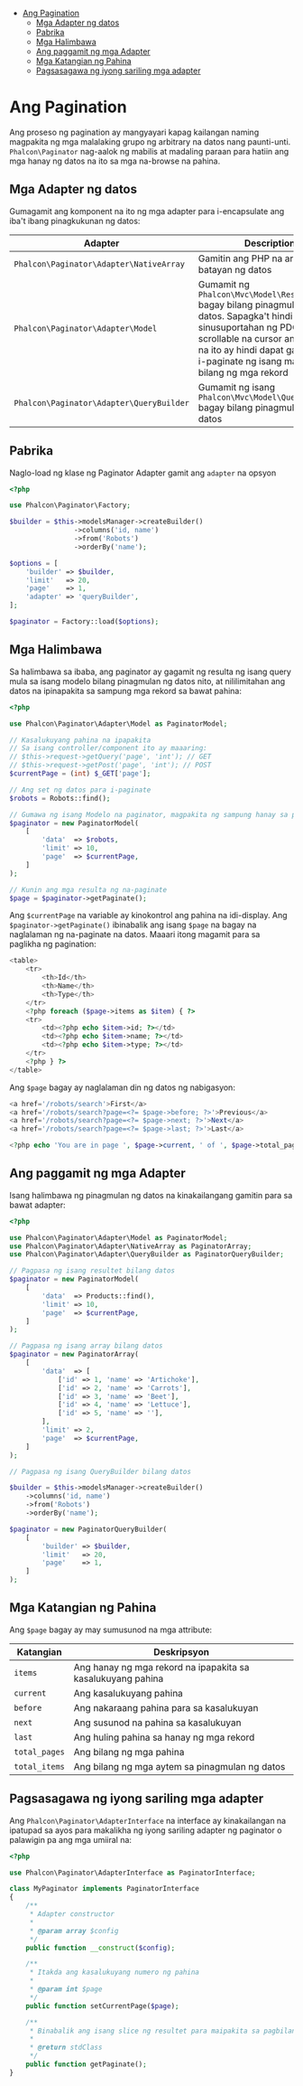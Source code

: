 <div class='article-menu'>
  <ul>
    <li>
      <a href="#overview">Ang Pagination</a> <ul>
        <li>
          <a href="#data-adapters">Mga Adapter ng datos</a>
        </li>
        <li>
          <a href="#factory">Pabrika</a>
        </li>
        <li>
          <a href="#examples">Mga Halimbawa</a>
        </li>
        <li>
          <a href="#using-adapters">Ang paggamit ng mga Adapter</a>
        </li>
        <li>
          <a href="#page-attributes">Mga Katangian ng Pahina</a>
        </li>
        <li>
          <a href="#custom">Pagsasagawa ng iyong sariling mga adapter</a>
        </li>
      </ul>
    </li>
  </ul>
</div>

<a name='overview'></a>

# Ang Pagination

Ang proseso ng pagination ay mangyayari kapag kailangan naming magpakita ng mga malalaking grupo ng arbitrary na datos nang paunti-unti. `Phalcon\Paginator` nag-aalok ng mabilis at madaling paraan para hatiin ang mga hanay ng datos na ito sa mga na-browse na pahina.

<a name='data-adapters'></a>

## Mga Adapter ng datos

Gumagamit ang komponent na ito ng mga adapter para i-encapsulate ang iba't ibang pinagkukunan ng datos:

| Adapter                                     | Description                                                                                                                                                                                                                                       |
| ------------------------------------------- | ------------------------------------------------------------------------------------------------------------------------------------------------------------------------------------------------------------------------------------------------- |
| `Phalcon\Paginator\Adapter\NativeArray`  | Gamitin ang PHP na array bilang batayan ng datos                                                                                                                                                                                                  |
| `Phalcon\Paginator\Adapter\Model`        | Gumamit ng `Phalcon\Mvc\Model\Resultset` bagay bilang pinagmulan ng datos. Sapagka't hindi sinusuportahan ng PDO ang mga scrollable na cursor ang adapter na ito ay hindi dapat gamitin para i-paginate ng isang malaking bilang ng mga rekord |
| `Phalcon\Paginator\Adapter\QueryBuilder` | Gumamit ng isang `Phalcon\Mvc\Model\Query\Builder` bagay bilang pinagmulan ng datos                                                                                                                                                           |

<a name='factory'></a>

## Pabrika

Naglo-load ng klase ng Paginator Adapter gamit ang `adapter` na opsyon

```php
<?php

use Phalcon\Paginator\Factory;

$builder = $this->modelsManager->createBuilder()
                ->columns('id, name')
                ->from('Robots')
                ->orderBy('name');

$options = [
    'builder' => $builder,
    'limit'   => 20,
    'page'    => 1,
    'adapter' => 'queryBuilder',
];

$paginator = Factory::load($options);

```

<a name='examples'></a>

## Mga Halimbawa

Sa halimbawa sa ibaba, ang paginator ay gagamit ng resulta ng isang query mula sa isang modelo bilang pinagmulan ng datos nito, at nililimitahan ang datos na ipinapakita sa sampung mga rekord sa bawat pahina:

```php
<?php

use Phalcon\Paginator\Adapter\Model as PaginatorModel;

// Kasalukuyang pahina na ipapakita
// Sa isang controller/component ito ay maaaring:
// $this->request->getQuery('page', 'int'); // GET
// $this->request->getPost('page', 'int'); // POST
$currentPage = (int) $_GET['page'];

// Ang set ng datos para i-paginate
$robots = Robots::find();

// Gumawa ng isang Modelo na paginator, magpakita ng sampung hanay sa pamamagitan ng pahina na nagsisimula mula sa $currentPage
$paginator = new PaginatorModel(
    [
        'data'  => $robots,
        'limit' => 10,
        'page'  => $currentPage,
    ]
);

// Kunin ang mga resulta ng na-paginate
$page = $paginator->getPaginate();
```

Ang `$currentPage` na variable ay kinokontrol ang pahina na idi-display. Ang `$paginator->getPaginate()` ibinabalik ang isang `$page` na bagay na naglalaman ng na-paginate na datos. Maaari itong magamit para sa paglikha ng pagination:

```php
<table>
    <tr>
        <th>Id</th>
        <th>Name</th>
        <th>Type</th>
    </tr>
    <?php foreach ($page->items as $item) { ?>
    <tr>
        <td><?php echo $item->id; ?></td>
        <td><?php echo $item->name; ?></td>
        <td><?php echo $item->type; ?></td>
    </tr>
    <?php } ?>
</table>
```

Ang `$page` bagay ay naglalaman din ng datos ng nabigasyon:

```php
<a href='/robots/search'>First</a>
<a href='/robots/search?page=<?= $page->before; ?>'>Previous</a>
<a href='/robots/search?page=<?= $page->next; ?>'>Next</a>
<a href='/robots/search?page=<?= $page->last; ?>'>Last</a>

<?php echo 'You are in page ', $page->current, ' of ', $page->total_pages; ?>
```

<a name='using-adapters'></a>

## Ang paggamit ng mga Adapter

Isang halimbawa ng pinagmulan ng datos na kinakailangang gamitin para sa bawat adapter:

```php
<?php

use Phalcon\Paginator\Adapter\Model as PaginatorModel;
use Phalcon\Paginator\Adapter\NativeArray as PaginatorArray;
use Phalcon\Paginator\Adapter\QueryBuilder as PaginatorQueryBuilder;

// Pagpasa ng isang resultet bilang datos
$paginator = new PaginatorModel(
    [
        'data'  => Products::find(),
        'limit' => 10,
        'page'  => $currentPage,
    ]
);

// Pagpasa ng isang array bilang datos
$paginator = new PaginatorArray(
    [
        'data'  => [
            ['id' => 1, 'name' => 'Artichoke'],
            ['id' => 2, 'name' => 'Carrots'],
            ['id' => 3, 'name' => 'Beet'],
            ['id' => 4, 'name' => 'Lettuce'],
            ['id' => 5, 'name' => ''],
        ],
        'limit' => 2,
        'page'  => $currentPage,
    ]
);

// Pagpasa ng isang QueryBuilder bilang datos

$builder = $this->modelsManager->createBuilder()
    ->columns('id, name')
    ->from('Robots')
    ->orderBy('name');

$paginator = new PaginatorQueryBuilder(
    [
        'builder' => $builder,
        'limit'   => 20,
        'page'    => 1,
    ]
);
```

<a name='page-attributes'></a>

## Mga Katangian ng Pahina

Ang `$page` bagay ay may sumusunod na mga attribute:

| Katangian     | Deskripsyon                                                 |
| ------------- | ----------------------------------------------------------- |
| `items`       | Ang hanay ng mga rekord na ipapakita sa kasalukuyang pahina |
| `current`     | Ang kasalukuyang pahina                                     |
| `before`      | Ang nakaraang pahina para sa kasalukuyan                    |
| `next`        | Ang susunod na pahina sa kasalukuyan                        |
| `last`        | Ang huling pahina sa hanay ng mga rekord                    |
| `total_pages` | Ang bilang ng mga pahina                                    |
| `total_items` | Ang bilang ng mga aytem sa pinagmulan ng datos              |

<a name='custom'></a>

## Pagsasagawa ng iyong sariling mga adapter

Ang `Phalcon\Paginator\AdapterInterface` na interface ay kinakailangan na ipatupad sa ayos para makalikha ng iyong sariling adapter ng paginator o palawigin pa ang mga umiiral na:

```php
<?php

use Phalcon\Paginator\AdapterInterface as PaginatorInterface;

class MyPaginator implements PaginatorInterface
{
    /**
     * Adapter constructor
     *
     * @param array $config
     */
    public function __construct($config);

    /**
     * Itakda ang kasalukuyang numero ng pahina
     *
     * @param int $page
     */
    public function setCurrentPage($page);

    /**
     * Binabalik ang isang slice ng resultet para maipakita sa pagbilang ng pahina
     *
     * @return stdClass
     */
    public function getPaginate();
}
```
